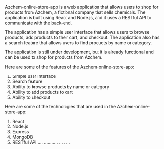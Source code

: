 Azchem-online-store-app is a web application that allows users to shop for products from Azchem, a fictional company that sells chemicals. The application is built using React and Node.js, and it uses a RESTful API to communicate with the back-end.

The application has a simple user interface that allows users to browse products, add products to their cart, and checkout. The application also has a search feature that allows users to find products by name or category.

The application is still under development, but it is already functional and can be used to shop for products from Azchem.

Here are some of the features of the Azchem-online-store-app:

1. Simple user interface 
2. Search feature
3. Ability to browse products by name or category
4. Ability to add products to cart
5. Ability to checkout

Here are some of the technologies that are used in the Azchem-online-store-app:
1. React
2. Node.js
3. Express
4. MongoDB
5. RESTful API
....
........... ...
.....